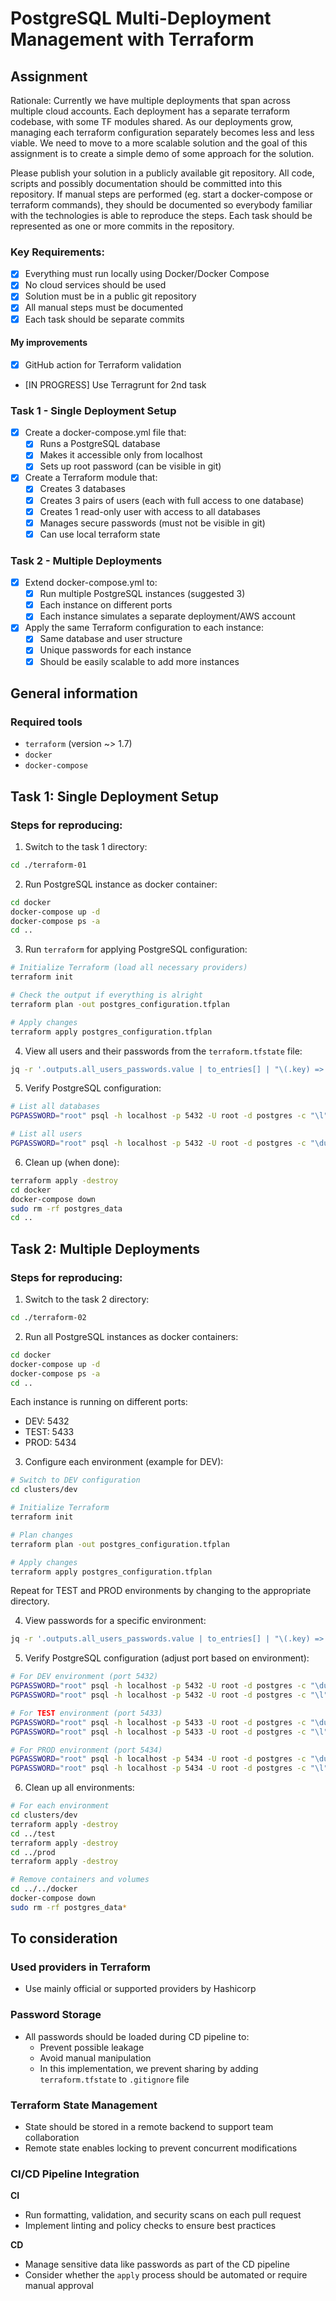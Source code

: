 # PostgreSQL Multi-Deployment Management with Terraform

## Assignment

Rationale: Currently we have multiple deployments that span across multiple cloud accounts. Each deployment has a separate terraform codebase, with some TF modules shared. As our deployments grow, managing each terraform configuration separately becomes less and less viable. We need to move to a more scalable solution and the goal of this assignment is to create a simple demo of some approach for the solution.

Please publish your solution in a publicly available git repository. All code, scripts and possibly documentation should be committed into this repository. If manual steps are performed (eg. start a docker-compose or terraform commands), they should be documented so everybody familiar with the technologies is able to reproduce the steps. Each task should be represented as one or more commits in the repository.

### Key Requirements:

- [x] Everything must run locally using Docker/Docker Compose
- [x] No cloud services should be used
- [x] Solution must be in a public git repository
- [x] All manual steps must be documented
- [x] Each task should be separate commits

#### My improvements
- [x] GitHub action for Terraform validation
- [IN PROGRESS] Use Terragrunt for 2nd task

### Task 1 - Single Deployment Setup

- [x] Create a docker-compose.yml file that:
  - [x] Runs a PostgreSQL database
  - [x] Makes it accessible only from localhost
  - [x] Sets up root password (can be visible in git)
- [x] Create a Terraform module that:
  - [x] Creates 3 databases
  - [x] Creates 3 pairs of users (each with full access to one database)
  - [x] Creates 1 read-only user with access to all databases
  - [x] Manages secure passwords (must not be visible in git)
  - [x] Can use local terraform state

### Task 2 - Multiple Deployments

- [x] Extend docker-compose.yml to:
  - [x] Run multiple PostgreSQL instances (suggested 3)
  - [x] Each instance on different ports
  - [x] Each instance simulates a separate deployment/AWS account
- [x] Apply the same Terraform configuration to each instance:
  - [x] Same database and user structure
  - [x] Unique passwords for each instance
  - [x] Should be easily scalable to add more instances

## General information

### Required tools
- `terraform` (version ~> 1.7)
- `docker`
- `docker-compose`

## Task 1: Single Deployment Setup

### Steps for reproducing:

1. Switch to the task 1 directory:
```bash
cd ./terraform-01
```

2. Run PostgreSQL instance as docker container:
```bash
cd docker
docker-compose up -d
docker-compose ps -a
cd ..
```

3. Run `terraform` for applying PostgreSQL configuration:
```bash
# Initialize Terraform (load all necessary providers)
terraform init

# Check the output if everything is alright
terraform plan -out postgres_configuration.tfplan

# Apply changes
terraform apply postgres_configuration.tfplan
```
 
4. View all users and their passwords from the `terraform.tfstate` file:
```bash
jq -r '.outputs.all_users_passwords.value | to_entries[] | "\(.key) => \(.value)"' terraform.tfstate
```

5. Verify PostgreSQL configuration:
```bash
# List all databases
PGPASSWORD="root" psql -h localhost -p 5432 -U root -d postgres -c "\l"

# List all users
PGPASSWORD="root" psql -h localhost -p 5432 -U root -d postgres -c "\du"
```

6. Clean up (when done):
```bash
terraform apply -destroy
cd docker
docker-compose down
sudo rm -rf postgres_data
cd ..
```

## Task 2: Multiple Deployments

### Steps for reproducing:

1. Switch to the task 2 directory:
```bash
cd ./terraform-02
```

2. Run all PostgreSQL instances as docker containers:
```bash
cd docker
docker-compose up -d
docker-compose ps -a
cd ..
```

Each instance is running on different ports:
  - DEV:  5432
  - TEST: 5433
  - PROD: 5434

3. Configure each environment (example for DEV):
```bash
# Switch to DEV configuration
cd clusters/dev

# Initialize Terraform
terraform init

# Plan changes
terraform plan -out postgres_configuration.tfplan

# Apply changes
terraform apply postgres_configuration.tfplan
```

Repeat for TEST and PROD environments by changing to the appropriate directory.
 
4. View passwords for a specific environment:
```bash
jq -r '.outputs.all_users_passwords.value | to_entries[] | "\(.key) => \(.value)"' terraform.tfstate
```

5. Verify PostgreSQL configuration (adjust port based on environment):
```bash
# For DEV environment (port 5432)
PGPASSWORD="root" psql -h localhost -p 5432 -U root -d postgres -c "\du"
PGPASSWORD="root" psql -h localhost -p 5432 -U root -d postgres -c "\l"

# For TEST environment (port 5433)
PGPASSWORD="root" psql -h localhost -p 5433 -U root -d postgres -c "\du"
PGPASSWORD="root" psql -h localhost -p 5433 -U root -d postgres -c "\l"

# For PROD environment (port 5434)
PGPASSWORD="root" psql -h localhost -p 5434 -U root -d postgres -c "\du"
PGPASSWORD="root" psql -h localhost -p 5434 -U root -d postgres -c "\l"
```

6. Clean up all environments:
```bash
# For each environment
cd clusters/dev
terraform apply -destroy
cd ../test
terraform apply -destroy
cd ../prod
terraform apply -destroy

# Remove containers and volumes
cd ../../docker
docker-compose down
sudo rm -rf postgres_data*
```

## To consideration

### Used providers in Terraform
- Use mainly official or supported providers by Hashicorp

### Password Storage
- All passwords should be loaded during CD pipeline to:
  - Prevent possible leakage
  - Avoid manual manipulation
  - In this implementation, we prevent sharing by adding `terraform.tfstate` to `.gitignore` file

### Terraform State Management
- State should be stored in a remote backend to support team collaboration
- Remote state enables locking to prevent concurrent modifications

### CI/CD Pipeline Integration

**CI**
- Run formatting, validation, and security scans on each pull request
- Implement linting and policy checks to ensure best practices

**CD**
- Manage sensitive data like passwords as part of the CD pipeline
- Consider whether the `apply` process should be automated or require manual approval

